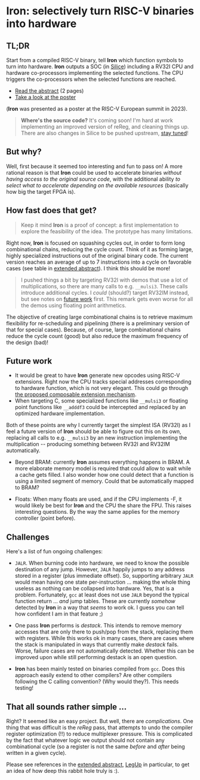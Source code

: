 # Iron: selectively turn RISC-V binaries into hardware

## TL;DR

Start from a compiled RISC-V binary, tell **Iron** which function symbols to turn into hardware. **Iron** outputs a SOC (in [Silice](https://github.com/sylefeb/silice)) including a RV32I CPU and hardware co-processors implementing the selected functions. The CPU triggers the co-processors when the selected functions are reached.

- [Read the abstract](publications/2023-summit-abstract.pdf) (2 pages)
- [Take a look at the poster](publications/2023-summit-poster.pdf)

(**Iron** was presented as a poster at the RISC-V European summit in 2023).

> **Where's the source code?** It's coming soon! I'm hard at work implementing an improved version of reReg, and cleaning things up. There are also changes in Silice to be pushed upstream, [stay tuned](https://twitter.com/sylefeb)!

## But why?

Well, first because it seemed too interesting and fun to pass on! A more rational reason is that **Iron** could be used to accelerate binaries *without having access to the original source code*, with the additional ability *to select what to accelerate depending on the available resources* (basically how big the target FPGA is).

## How fast does that get?

> Keep it mind **Iron** is a proof of concept: a first implementation to explore the feasibility of the idea. The prototype has many limitations.

Right now, **Iron** is focused on squashing cycles out, in order to form long combinational chains, reducing the cycle count. Think of it as forming large, highly specialized instructions out of the original binary code. The current version reaches an average of up to 7 instructions into a cycle on favorable cases (see table in [extended abstract](publications/2023-summit-abstract.pdf)). I think this should be more!

> I pushed things a bit by targeting RV32I with demos that use a lot of multiplications, so there are many calls to e.g. `__mulsi3`. These calls introduce additional cycles. I *could* (should?) target RV32IM instead, but see notes on [future work](#future-work) first. This remark gets even worse for all the demos using floating point arithmetics.

The objective of creating large combinational chains is to retrieve maximum flexibility for re-scheduling and pipelining (there is a preliminary version of that for special cases). Because, of course, large combinational chains reduce the cycle count (good) but also reduce the maximum frequency of the design (bad)!

## Future work

- It would be great to have **Iron** generate new opcodes using RISC-V extensions. Right now the CPU tracks special addresses corresponding to hardware function, which is not very elegant. This could go through [the proposed composable extension mechanism](https://github.com/grayresearch/CFU).
- When targeting C, some specialized functions like `__mulsi3` or floating point functions like `__adddf3` could be intercepted and replaced by an optimized hardware implementation.

Both of these points are why I currently target the simplest ISA (RV32I) as I feel a future version of **Iron** should be able to figure out this on its own, replacing all calls to e.g. `__mulsi3` by an new instruction implementing the multiplication -- producing something between RV32I and RV32IM automatically.

- Beyond BRAM: currently **Iron** assumes everything happens in BRAM. A more elaborate memory model is required that could allow to wait while a cache gets filled. I also wonder how one could detect that a function is using a limited segment of memory. Could that be automatically mapped to BRAM?

- Floats: When many floats are used, and if the CPU implements -F, it would likely be best for **Iron** and the CPU the share the FPU. This raises interesting questions. By the way the same applies for the memory controller (point before).

## Challenges

Here's a list of fun ongoing challenges:

- `JALR`. When burning code into hardware, we need to know the possible destination of any jump. However, `JALR` happily jumps to any address stored in a register (plus immediate offset). So, supporting arbitrary `JALR` would mean having one state per-instruction ... making the whole thing useless as nothing can be collapsed into hardware. Yes, that is a problem. Fortunately, `gcc` at least does not use `JALR` beyond the typical function return ... *and* jump tables. These are currently *somehow* detected by **Iron** in a way that *seems* to work ok. I guess you can tell how confident I am in that feature ;)

- One pass **Iron** performs is *destack*. This intends to remove memory accesses that are only there to push/pop from the stack, replacing them with registers. While this works ok in many cases, there are cases where the stack is manipulated in ways that currently make *destack* fails. Worse, failure cases are not automatically detected. Whether this can be improved upon while still performing destack is an open question.

- **Iron** has been mainly tested on binaries compiled from `gcc`. Does this approach easily extend to other compilers? Are other compilers following the C calling convention? (Why would they?). This needs testing!

## That all sounds rather simple ...

Right? It seemed like an easy project. But well, there are *complications*. One thing that was difficult is the *reReg* pass, that attempts to undo the compiler register optimization (!!) to reduce multiplexer pressure. This is complicated by the fact that whatever logic we output should not contain any combinational cycle (so a register is not the same *before* and *after* being written in a given cycle).

Please see references in the [extended abstract](publications/2023-summit-abstract.pdf), [LegUp](https://web.archive.org/web/20230329233302/http://legup.eecg.utoronto.ca//) in particular, to get an idea of how deep this rabbit hole truly is :).
